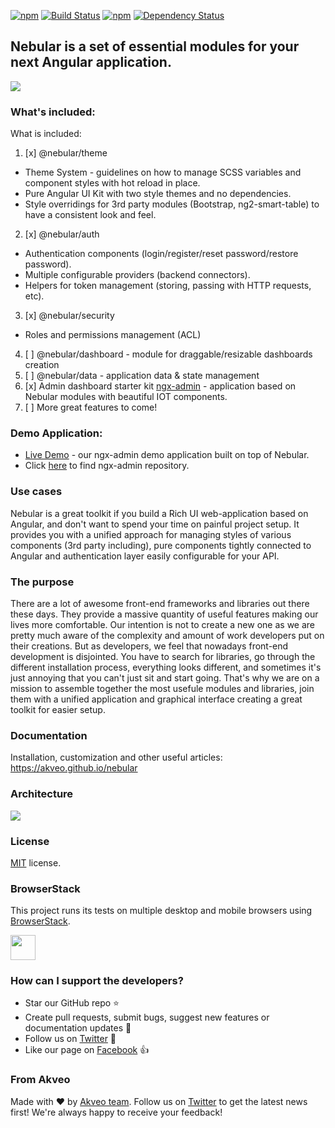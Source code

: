 [![npm](https://img.shields.io/npm/l/@nebular/theme.svg)]()
[![Build Status](https://travis-ci.org/akveo/nebular.svg?branch=master)](https://travis-ci.org/akveo/nebular)
[![npm](https://img.shields.io/npm/dt/@nebular/theme.svg)](https://www.npmjs.com/package/@nebular/theme)
[![Dependency Status](https://david-dm.org/akveo/ngx-admin/status.svg)](https://david-dm.org/akveo/ng2-admin)

## Nebular is a set of essential modules for your next Angular application.
<img src="https://i.imgur.com/baznxCs.png" />

### What's included:

What is included:
1) [x] @nebular/theme
  - Theme System - guidelines on how to manage SCSS variables and component styles with hot reload in place.
  - Pure Angular UI Kit with two style themes and no dependencies.
  - Style overridings for 3rd party modules (Bootstrap, ng2-smart-table) to have a consistent look and feel.
2) [x] @nebular/auth
  - Authentication components (login/register/reset password/restore password).
  - Multiple configurable providers (backend connectors).
  - Helpers for token management (storing, passing with HTTP requests, etc).
3) [x] @nebular/security
  - Roles and permissions management (ACL)
4) [ ] @nebular/dashboard - module for draggable/resizable dashboards creation
5) [ ] @nebular/data - application data & state management
6) [x] Admin dashboard starter kit [ngx-admin](http://github.com/akveo/ngx-admin) - application based on Nebular modules with beautiful IOT components.
7) [ ] More great features to come! 

### Demo Application:

- [Live Demo](http://akveo.com/ngx-admin) - our ngx-admin demo application built on top of Nebular. 
- Click [here](https://github.com/akveo/ngx-admin) to find ngx-admin repository.


### Use cases
Nebular is a great toolkit if you build a Rich UI web-application based on Angular, and don't want to spend your time on painful project setup. It provides you with a unified approach for managing styles of various components (3rd party including), pure components tightly connected to Angular and authentication layer easily configurable for your API.

### The purpose
There are a lot of awesome front-end frameworks and libraries out there these days. They provide a massive quantity of useful features making our lives more comfortable. Our intention is not to create a new one as we are pretty much aware of the complexity and amount of work developers put on their creations. But as developers, we feel that nowadays front-end development is disjointed. You have to search for libraries, go through the different installation process, everything looks different, and sometimes it's just annoying that you can't just sit and start going. That's why we are on a mission to assemble together the most usefule modules and libraries, join them with a unified application and graphical interface creating a great toolkit for easier setup.

### Documentation
Installation, customization and other useful articles: https://akveo.github.io/nebular

### Architecture
<img src="https://i.imgur.com/H4coTS7.png" />

### License
[MIT](LICENSE.txt) license.

### BrowserStack
This project runs its tests on multiple desktop and mobile browsers using [BrowserStack](http://www.browserstack.com).

<img src="https://cloud.githubusercontent.com/assets/131406/22254249/534d889e-e254-11e6-8427-a759fb23b7bd.png" height="40" />

### How can I support the developers?
- Star our GitHub repo :star:
- Create pull requests, submit bugs, suggest new features or documentation updates :wrench:
- Follow us on [Twitter](https://twitter.com/akveo_inc) :feet:
- Like our page on [Facebook](https://www.facebook.com/akveo/) :thumbsup:

### From Akveo
Made with :heart: by [Akveo team](http://akveo.com/). Follow us on [Twitter](https://twitter.com/akveo_inc) to get the latest news first!
We're always happy to receive your feedback!
